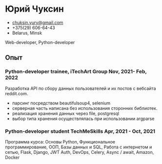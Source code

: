 <!-- The (first) h1 will be used as the <title> of the HTML page -->
# Юрий Чуксин

<!-- The unordered list immediately after the h1 will be formatted on a single
line. It is intended to be used for contact details -->
- <chuksin.yury@gmail.com>
- +375(29) 606-64-43
- Belarus, Minsk

<!-- The paragraph after the h1 and ul and before the first h2 is optional. It
is intended to be used for a short summary. -->
Web-developer, Python-developer

## Опыт

<!-- You have to wrap the "left" and "right" half of these headings in spans by
hand -->
### Python-developer trainee, iTechArt Group Nov, 2021- Feb, 2022

Разработка API по сбору данных пользователей и их постов с вебсайта reddit.com.

 - парсинг посредством beautifulsoup4, selenium
 - серверная часть написана без использования сторонних библиотек.
 - реализация хранения данных через file, postgresql
 - выбор типа хранения осуществлялась при использовании argparse

### <span>Python-developer student TechMeSkills</span> <span>Apr, 2021 - Oct, 2021</span>

Программа курса: Основы Python, Функциональное
программирование, ООП, Базы данных и SQL, Работа с интернетом и
сетью, Flask, Django, JWT Auth, DevOps, Celery, Async / await, Amazon,
Docker
